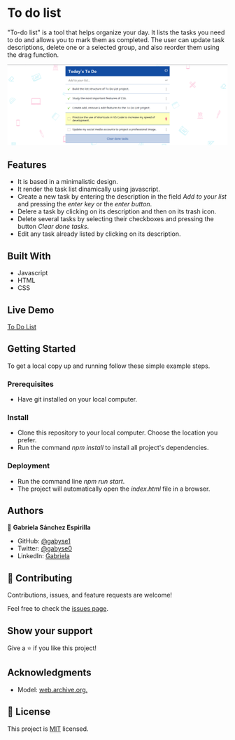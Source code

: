 # To do list

"To-do list" is a tool that helps organize your day. It lists the tasks you need to do and allows you to mark them as completed. The user can update task descriptions, delete one or a selected group, and also reorder them using the drag function.

![screenshot](./screenshot.png)

## Features

- It is based in a minimalistic design.
- It render the task list dinamically using javascript.
- Create a new task by entering the description in the field *Add to your list* and pressing the *enter key* or the *enter button*.
- Delere a task by clicking on its description and then on its trash icon.
- Delete several tasks by selecting their checkboxes and pressing the button *Clear done tasks*.
- Edit any task already listed by clicking on its description.


## Built With

- Javascript
- HTML
- CSS


## Live Demo

[To Do List](https://gabyse1.github.io/to-do-list/)


## Getting Started


To get a local copy up and running follow these simple example steps.

### Prerequisites

- Have git installed on your local computer.

### Install

- Clone this repository to your local computer. Choose the location you prefer.
- Run the command *npm install* to install all project's dependencies.

### Deployment

- Run the command line *npm run start*.
- The project will automatically open the *index.html* file in a browser.


## Authors

👤 **Gabriela Sánchez Espirilla**

- GitHub: [@gabyse1](https://github.com/gabyse1)
- Twitter: [@gabyse0](https://twitter.com/gabyse0)
- LinkedIn: [Gabriela](https://www.linkedin.com/in/gabriela-s%C3%A1nchez-espirilla-83011b225/)


## 🤝 Contributing

Contributions, issues, and feature requests are welcome!

Feel free to check the [issues page](../../issues/).

## Show your support

Give a ⭐️ if you like this project!

## Acknowledgments

- Model: [web.archive.org.](https://web.archive.org/web/20180320194056/http://www.getminimalist.com:80/)

## 📝 License

This project is [MIT](./MIT.md) licensed.
